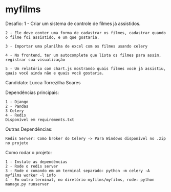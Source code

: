 # myfilms
Desafio:
    1 - Criar um sistema de controle de filmes já assistidos.

    2 - Ele deve conter uma forma de cadastrar os filmes, cadastrar quando o filme foi assistido, e um que gostaria.

    3 - Importar uma planilha de excel com os filmes usando celery

    4 - No frontend, ter um autocomplete que lista os filmes para assim, registrar sua visualização

    5 - Um relatório com chart.js mostrando quais filmes você já assistiu, quais você ainda não e quais você gostaria.

Candidato: Lucca Torrezilha Soares

Dependências principais:
    
    1 - Django
    2 - Pandas
    3 Celery
    4 - Redis
    Disponível em requirements.txt

Outras Dependências:
    
    Redis Server: Como broker do Celery -> Para Windows disponível no .zip no projeto

Como rodar o projeto:
    
    1 - Instale as dependências
    2 - Rode o redis server
    3 - Rode o comando em um terminal separado: python -m celery -A myfilms worker -l info
    4 - Em outro terminal, no diretório myfilms/myfilms, rode: python manage.py runserver
